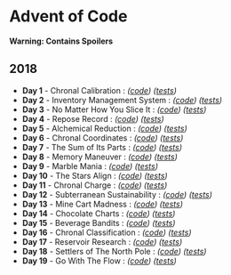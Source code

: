 Advent of Code
==============

**Warning: Contains Spoilers**

2018
----


*   **Day 1** - Chronal Calibration :           *([code][18d1c])* *([tests][18d1t])*
*   **Day 2** - Inventory Management System :   *([code][18d2c])* *([tests][18d2t])*
*   **Day 3** - No Matter How You Slice It :    *([code][18d3c])* *([tests][18d3t])*
*   **Day 4** - Repose Record :                 *([code][18d4c])* *([tests][18d4t])*
*   **Day 5** - Alchemical Reduction :          *([code][18d5c])* *([tests][18d5t])*
*   **Day 6** - Chronal Coordinates :           *([code][18d6c])* *([tests][18d6t])*
*   **Day 7** - The Sum of Its Parts :          *([code][18d7c])* *([tests][18d7t])*
*   **Day 8** - Memory Maneuver :               *([code][18d8c])* *([tests][18d8t])*
*   **Day 9** - Marble Mania :                  *([code][18d9c])* *([tests][18d9t])*
*   **Day 10** - The Stars Align :              *([code][18d10c])* *([tests][18d10t])*
*   **Day 11** - Chronal Charge :               *([code][18d11c])* *([tests][18d11t])*
*   **Day 12** - Subterranean Sustainability :  *([code][18d12c])* *([tests][18d12t])*
*   **Day 13** - Mine Cart Madness :            *([code][18d13c])* *([tests][18d13t])*
*   **Day 14** - Chocolate Charts :             *([code][18d14c])* *([tests][18d14t])*
*   **Day 15** - Beverage Bandits :             *([code][18d15c])* *([tests][18d15t])*
*   **Day 16** - Chronal Classification :       *([code][18d16c])* *([tests][18d16t])*
*   **Day 17** - Reservoir Research :           *([code][18d17c])* *([tests][18d17t])*
*   **Day 18** - Settlers of The North Pole :   *([code][18d18c])* *([tests][18d18t])*
*   **Day 19** - Go With The Flow :             *([code][18d19c])* *([tests][18d19t])*

[18d1c]: src/main/java/com/laranyman/aoc/eighteen/dayone/DayOne.java
[18d2c]: src/main/java/com/laranyman/aoc/eighteen/daytwo/DayTwo.java
[18d3c]: src/main/java/com/laranyman/aoc/eighteen/daythree/DayThree.java
[18d4c]: src/main/java/com/laranyman/aoc/eighteen/dayfour/DayFour.java
[18d5c]: src/main/java/com/laranyman/aoc/eighteen/dayfive/DayFive.java
[18d6c]: src/main/java/com/laranyman/aoc/eighteen/daysix/DaySix.java
[18d7c]: src/main/java/com/laranyman/aoc/eighteen/dayseven/DaySeven.java
[18d8c]: src/main/java/com/laranyman/aoc/eighteen/dayeight/DayEight.java
[18d9c]: src/main/java/com/laranyman/aoc/eighteen/daynine/DayNine.java
[18d10c]: src/main/java/com/laranyman/aoc/eighteen/dayten/DayTen.java
[18d11c]: src/main/java/com/laranyman/aoc/eighteen/dayeleven/DayEleven.java
[18d12c]: src/main/java/com/laranyman/aoc/eighteen/daytwelve/DayTwelve.java
[18d13c]: src/main/java/com/laranyman/aoc/eighteen/daythirteen/DayThirteen.java
[18d14c]: src/main/java/com/laranyman/aoc/eighteen/dayfourteen/DayFourteen.java
[18d15c]: src/main/java/com/laranyman/aoc/eighteen/dayfifteen/DayFifteen.java
[18d16c]: src/main/java/com/laranyman/aoc/eighteen/daysixteen/DaySixteen.java
[18d17c]: src/main/java/com/laranyman/aoc/eighteen/dayseventeen/DaySeventeen.java
[18d18c]: src/main/java/com/laranyman/aoc/eighteen/dayeighteen/DayEighteen.java
[18d19c]: src/main/java/com/laranyman/aoc/eighteen/daynineteen/DayNineteen.java

[18d1t]: src/test/java/com/laranyman/aoc/eighteen/dayone/DayOneTest.java
[18d2t]: src/test/java/com/laranyman/aoc/eighteen/daytwo/DayTwoTest.java
[18d3t]: src/test/java/com/laranyman/aoc/eighteen/daythree/DayThreeTest.java
[18d4t]: src/test/java/com/laranyman/aoc/eighteen/dayfour/DayFourTest.java
[18d5t]: src/test/java/com/laranyman/aoc/eighteen/dayfive/DayFiveTest.java
[18d6t]: src/test/java/com/laranyman/aoc/eighteen/daysix/DaySixTest.java
[18d7t]: src/test/java/com/laranyman/aoc/eighteen/dayseven/DaySevenTest.java
[18d8t]: src/test/java/com/laranyman/aoc/eighteen/dayeight/DayEightTest.java
[18d9t]: src/test/java/com/laranyman/aoc/eighteen/daynine/DayNineTest.java
[18d10t]: src/test/java/com/laranyman/aoc/eighteen/dayten/DayTenTest.java
[18d11t]: src/test/java/com/laranyman/aoc/eighteen/dayeleven/DayElevenTest.java
[18d12t]: src/test/java/com/laranyman/aoc/eighteen/daytwelve/DayTwelveTest.java
[18d13t]: src/test/java/com/laranyman/aoc/eighteen/daythirteen/DayThirteenTest.java
[18d14t]: src/test/java/com/laranyman/aoc/eighteen/dayfourteen/DayFourteenTest.java
[18d15t]: src/test/java/com/laranyman/aoc/eighteen/dayfifteen/DayFifteenTest.java
[18d16t]: src/test/java/com/laranyman/aoc/eighteen/daysixteen/DaySixteenTest.java
[18d17t]: src/test/java/com/laranyman/aoc/eighteen/dayseventeen/DaySeventeenTest.java
[18d18t]: src/test/java/com/laranyman/aoc/eighteen/dayeighteen/DayEighteenTest.java
[18d19t]: src/test/java/com/laranyman/aoc/eighteen/daynineteen/DayNineteenTest.java
